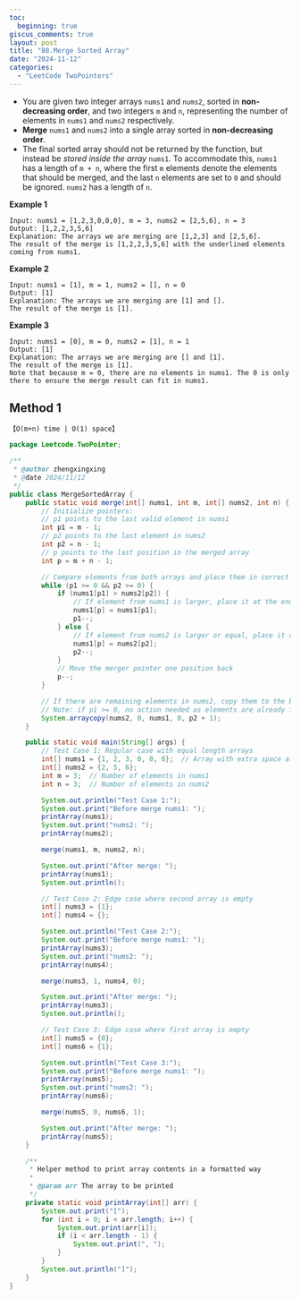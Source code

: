 ```yaml
---
toc:
  beginning: true
giscus_comments: true
layout: post
title: "88.Merge Sorted Array"
date: "2024-11-12"
categories:
  - "LeetCode TwoPointers"
---
```


- You are given two integer arrays `nums1` and `nums2`, sorted in **non-decreasing order**, and two integers `m` and `n`, representing the number of elements in `nums1` and `nums2` respectively.
- **Merge** `nums1` and `nums2` into a single array sorted in **non-decreasing order**.
- The final sorted array should not be returned by the function, but instead be *stored inside the array* `nums1`. To accommodate this, `nums1` has a length of `m + n`, where the first `m` elements denote the elements that should be merged, and the last `n` elements are set to `0` and should be ignored. `nums2` has a length of `n`.

**Example 1**

```
Input: nums1 = [1,2,3,0,0,0], m = 3, nums2 = [2,5,6], n = 3
Output: [1,2,2,3,5,6]
Explanation: The arrays we are merging are [1,2,3] and [2,5,6].
The result of the merge is [1,2,2,3,5,6] with the underlined elements coming from nums1.
```

**Example 2**

```
Input: nums1 = [1], m = 1, nums2 = [], n = 0
Output: [1]
Explanation: The arrays we are merging are [1] and [].
The result of the merge is [1].
```

**Example 3**

```
Input: nums1 = [0], m = 0, nums2 = [1], n = 1
Output: [1]
Explanation: The arrays we are merging are [] and [1].
The result of the merge is [1].
Note that because m = 0, there are no elements in nums1. The 0 is only there to ensure the merge result can fit in nums1.
```

## Method 1

```tex
【O(m+n) time | O(1) space】
```

```java
package Leetcode.TwoPointer;

/**
 * @author zhengxingxing
 * @date 2024/11/12
 */
public class MergeSortedArray {
    public static void merge(int[] nums1, int m, int[] nums2, int n) {
        // Initialize pointers:
        // p1 points to the last valid element in nums1
        int p1 = m - 1;
        // p2 points to the last element in nums2
        int p2 = n - 1;
        // p points to the last position in the merged array
        int p = m + n - 1;

        // Compare elements from both arrays and place them in correct position
        while (p1 >= 0 && p2 >= 0) {
            if (nums1[p1] > nums2[p2]) {
                // If element from nums1 is larger, place it at the end
                nums1[p] = nums1[p1];
                p1--;
            } else {
                // If element from nums2 is larger or equal, place it at the end
                nums1[p] = nums2[p2];
                p2--;
            }
            // Move the merger pointer one position back
            p--;
        }

        // If there are remaining elements in nums2, copy them to the beginning of nums1
        // Note: if p1 >= 0, no action needed as elements are already in place
        System.arraycopy(nums2, 0, nums1, 0, p2 + 1);
    }

    public static void main(String[] args) {
        // Test Case 1: Regular case with equal length arrays
        int[] nums1 = {1, 2, 3, 0, 0, 0};  // Array with extra space at end
        int[] nums2 = {2, 5, 6};
        int m = 3;  // Number of elements in nums1
        int n = 3;  // Number of elements in nums2

        System.out.println("Test Case 1:");
        System.out.print("Before merge nums1: ");
        printArray(nums1);
        System.out.print("nums2: ");
        printArray(nums2);

        merge(nums1, m, nums2, n);

        System.out.print("After merge: ");
        printArray(nums1);
        System.out.println();

        // Test Case 2: Edge case where second array is empty
        int[] nums3 = {1};
        int[] nums4 = {};

        System.out.println("Test Case 2:");
        System.out.print("Before merge nums1: ");
        printArray(nums3);
        System.out.print("nums2: ");
        printArray(nums4);

        merge(nums3, 1, nums4, 0);

        System.out.print("After merge: ");
        printArray(nums3);
        System.out.println();

        // Test Case 3: Edge case where first array is empty
        int[] nums5 = {0};
        int[] nums6 = {1};

        System.out.println("Test Case 3:");
        System.out.print("Before merge nums1: ");
        printArray(nums5);
        System.out.print("nums2: ");
        printArray(nums6);

        merge(nums5, 0, nums6, 1);

        System.out.print("After merge: ");
        printArray(nums5);
    }

    /**
     * Helper method to print array contents in a formatted way
     *
     * @param arr The array to be printed
     */
    private static void printArray(int[] arr) {
        System.out.print("[");
        for (int i = 0; i < arr.length; i++) {
            System.out.print(arr[i]);
            if (i < arr.length - 1) {
                System.out.print(", ");
            }
        }
        System.out.println("]");
    }
}
```






